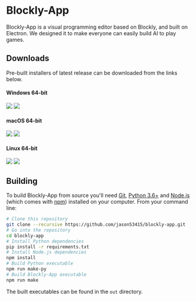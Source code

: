 # Blockly-App

Blockly-App is a visual programming editor based on Blockly, and built on Electron. We designed it to make everyone can easily build AI to play games.

## Downloads

Pre-built installers of latest release can be downloaded from the links below.

#### Windows 64-bit

[![](https://img.shields.io/badge/EXE%20Installer-v1.2.5-red)](https://github.com/jason53415/blockly-app/releases/download/v1.2.5/blockly-app-1.2.5.Setup.exe) [![](https://img.shields.io/badge/ZIP%20Portable-v1.2.5-red)](https://github.com/jason53415/blockly-app/releases/download/v1.2.5/blockly-app-win32-x64-1.2.5.zip)
#### macOS 64-bit

[![](https://img.shields.io/badge/DMG%20Installer-v1.2.5-blue)](https://github.com/jason53415/blockly-app/releases/download/v1.2.5/blockly-app-1.2.5.dmg) [![](https://img.shields.io/badge/ZIP%20Portable-v1.2.5-blue)](https://github.com/jason53415/blockly-app/releases/download/v1.2.5/blockly-app-darwin-x64-1.2.5.zip)

#### Linux 64-bit

[![](https://img.shields.io/badge/DEB%20Installer-v1.2.5-green)](https://github.com/jason53415/blockly-app/releases/download/v1.2.5/blockly-app-1.2.5.deb) [![](https://img.shields.io/badge/RPM%20Installer-v1.2.5-green)](https://github.com/jason53415/blockly-app/releases/download/v1.2.5/blockly-app-1.2.5.rpm) 

## Building

To build Blockly-App from source you'll need [Git](https://git-scm.com), [Python 3.6+](https://www.python.org/) and [Node.js](https://nodejs.org/en/download/) (which comes with [npm](http://npmjs.com)) installed on your computer. From your command line:

```bash
# Clone this repository
git clone --recursive https://github.com/jason53415/blockly-app.git
# Go into the repository
cd blockly-app
# Install Python dependencies
pip install -r requirements.txt
# Install Node.js dependencies
npm install
# Build Python executable
npm run make-py
# Build Blockly-App executable
npm run make
```
The built executables can be found in the `out` directory.